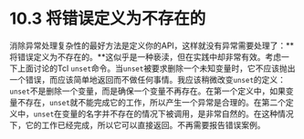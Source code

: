 # 10.3 将错误定义为不存在的

消除异常处理复杂性的最好方法是定义你的API，这样就没有异常需要处理了：**将错误定义为不存在的。**这似乎是一种亵渎，但在实践中却非常有效。考虑一下上面讨论的Tcl `unset`命令。当`unset`被要求删除一个未知变量时，它不应该抛出一个错误，而应该简单地返回而不做任何事情。我应该稍微改变`unset`的定义：`unset`不是删除一个变量，而是确保一个变量不再存在。在第一个定义中，如果变量不存在，`unset`就不能完成它的工作，所以产生一个异常是合理的。在第二个定义中，`unset`在变量的名字并不存在的情况下被调用，是非常自然的。在这种情况下，它的工作已经完成，所以它可以直接返回。不再需要报告错误案例。
